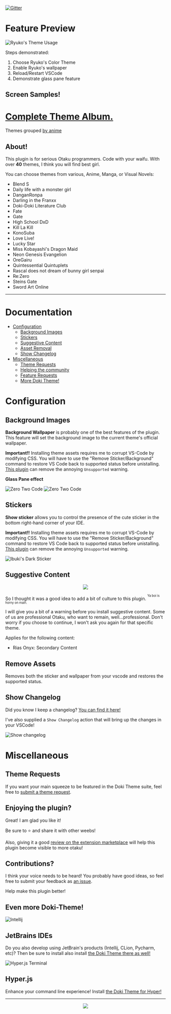 [![Gitter](https://badges.gitter.im/doki-theme-vscode/community.svg)](https://gitter.im/doki-theme-vscode/community?utm_source=badge&utm_medium=badge&utm_campaign=pr-badge)

# Feature Preview

![Ryuko's Theme Usage](./readmeStuff/usage.gif)

Steps demonstrated:
1. Choose Ryuko's Color Theme
1. Enable Ryuko's wallpaper
1. Reload/Restart VSCode
1. Demonstrate glass pane feature

## Screen Samples!

# [Complete Theme Album.](albums/complete_theme_album.md)

Themes grouped [by anime](./albums/grouping.md)

## About!

This plugin is for serious Otaku programmers.
Code with your waifu. With over **40** themes,
I think you will find best girl.

You can choose themes from various, Anime, Manga, or Visual Novels:

- Blend S
- Daily life with a monster girl
- DanganRonpa
- Darling in the Franxx
- Doki-Doki Literature Club
- Fate
- Gate
- High School DxD
- Kill La Kill
- KonoSuba
- Love Live!
- Lucky Star
- Miss Kobayashi's Dragon Maid
- Neon Genesis Evangelion
- OreGairu
- Quintessential Quintuplets
- Rascal does not dream of bunny girl senpai
- Re:Zero
- Steins Gate
- Sword Art Online

---

# Documentation

- [Configuration](#configuration)
    - [Background Images](#background-images)
    - [Stickers](#sticker)
    - [Suggestive Content](#suggestive-content)
    - [Asset Removal](#remove-assets)
    - [Show Changelog](#show-changelog)
- [Miscellaneous](#miscellaneous)
    - [Theme Requests](#theme-requests)
    - [Helping the community](#enjoying-the-plugin)
    - [Feature Requests](#contributions)
    - [More Doki Theme!](#even-more-doki-theme)

# Configuration

## Background Images

**Background Wallpaper** is probably one of the best features of the plugin.
This feature will set the background image to the current theme's official wallpaper.

**Important!!** Installing theme assets requires me to corrupt VS-Code by modifying CSS. You will have to use the "Remove Sticker/Background" command to restore VS Code back to supported status before unistalling. 
[This plugin](https://marketplace.visualstudio.com/items?itemName=lehni.vscode-fix-checksums) can remove the annoying `Unsupported` warning.

**Glass Pane effect**

![Zero Two Code](./readmeStuff/wallpaper_code.png)
![Zero Two Code](./readmeStuff/wallpaper_background.png)

## Stickers

**Show sticker** allows you to control the presence of the cute sticker in the bottom right-hand corner of your IDE.

**Important!!** Installing theme assets requires me to corrupt VS-Code by modifying CSS. You will have to use the "Remove Sticker/Background" command to restore VS Code back to supported status before unistalling.
[This plugin](https://marketplace.visualstudio.com/items?itemName=lehni.vscode-fix-checksums) can remove the annoying `Unsupported` warning.

![Ibuki's Dark Sticker](./readmeStuff/sticker.png)

## Suggestive Content

<div align="center">
    <img src="https://doki.assets.unthrottled.io/misc/suggestive/cultured.gif" ></img>
</div>

So I thought it was a good idea to add a bit of culture to this plugin.
<sup><sup>Ya boi is horny on main.</sup></sup>

I will give you a bit of a warning before you install suggestive content.
Some of us are professional Otaku, who want to remain, well...professional.
Don't worry if you choose to continue, I won't ask you again for that specific theme.

Applies for the following content:

- Rias Onyx: Secondary Content


## Remove Assets

Removes both the sticker and wallpaper from your vscode and restores the supported status.

## Show Changelog

Did you know I keep a changelog?
[You can find it here!](CHANGELOG.md)

I've also supplied a `Show Changelog` action that will bring up the changes in your VSCode!

![Show changelog](./readmeStuff/changelog.png)

# Miscellaneous

## Theme Requests

If you want your main squeeze to be featured in the Doki Theme suite, feel free to [submit a theme request](https://github.com/doki-theme/doki-master-theme/issues).

## Enjoying the plugin?

Great! I am glad you like it!

Be sure to ⭐ and share it with other weebs!

Also, giving it a good [review on the extension marketplace](https://marketplace.visualstudio.com/items?itemName=unthrottled.doki-theme) will help this plugin become visible to more otaku!

## Contributions?

I think your voice needs to be heard! You probably have good ideas, so feel free to submit your feedback as [an issue](https://github.com/doki-theme/doki-theme-vscode/issues/new).

Help make this plugin better!

## Even more Doki-Theme!

![Intellij](./readmeStuff/intellij.png)
## JetBrains IDEs

Do you also develop using JetBrain's products (Intellij, CLion, Pycharm, etc)? 
Then be sure to install also install [the Doki Theme there as well!](https://github.com/doki-theme/doki-theme-jetbrains)

![Hyper.js Terminal](./readmeStuff/hyper.png)
## Hyper.js

Enhance your command line experience! Install [the Doki Theme for Hyper!](https://github.com/doki-theme/doki-theme-hyper)

---

<div align="center">
    <img src="https://doki.assets.unthrottled.io/misc/logo.png" ></img>
</div>
